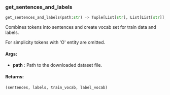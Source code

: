 

### get_sentences_and_labels
```python
get_sentences_and_labels(path:str) -> Tuple[List[str], List[List[str]], Set[str], Set[str]]
```
Combines tokens into sentences and create vocab set for train data and labels.

For simplicity tokens with 'O' entity are omitted.


#### Args:

* **path** :  Path to the downloaded dataset file.

#### Returns:
    (sentences, labels, train_vocab, label_vocab)